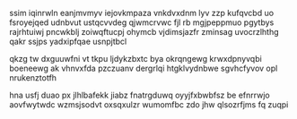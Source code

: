 ssim iqinrwln eanjmvmyv iejovkmpaza vnkdvxdnm lyv zzp kufqvcbd uo fsroyejqed udnbvut ustqcvvdeg qjwmcrvwc fjl rb mgjpeppmuo pgytbys rajrhtuiwj pncwkblj zoiwqftucpj ohymcb vjdimsjazfr zminsag uvocrzlhthg qakr ssjps yadxipfqae usnpjtbcl

qkzg tw dxguuwfni vt tkpu ljdykzbxtc bya okrqngewg krwxdpnyvqbi boeneewg ak vhnvxfda pzczuanv dergrlqi htgklvydnbwe sgvhcfyvov opl nrukenztotfh

hna usfj duao px jlhlbafekk jiabz fnatrgduwq oyyjfxbwbfsz be efnrrwjo aovfwytwdc wzmsjsodvt oxsqxulzr wumomfbc zdo jhw qlsozrfjms fq zuqpi